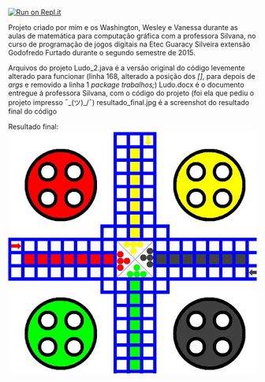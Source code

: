[![Run on Repl.it](https://repl.it/badge/github/jonathan-santos/ludo)](https://repl.it/github/jonathan-santos/ludo)

Projeto criado por mim e os Washington, Wesley e Vanessa durante as aulas de matemática para computação gráfica com a professora Silvana, no curso de programação de jogos digitais na Etec Guaracy Silveira extensão Godofredo Furtado durante o segundo semestre de 2015.

Arquivos do projeto
Ludo_2.java é a versão original do código levemente alterado para funcionar (linha 168, alterado a posição dos *[]*, para depois de *args* e removido a linha 1 *package trabalhos;*)
Ludo.docx é o documento entregue á professora Silvana, com o código do projeto (foi ela que pediu o projeto impresso ¯\_(ツ)_/¯)
resultado_final.jpg é a screenshot do resultado final do código

Resultado final:
![Screenshot do resultado final](./resultado_final.jpg)